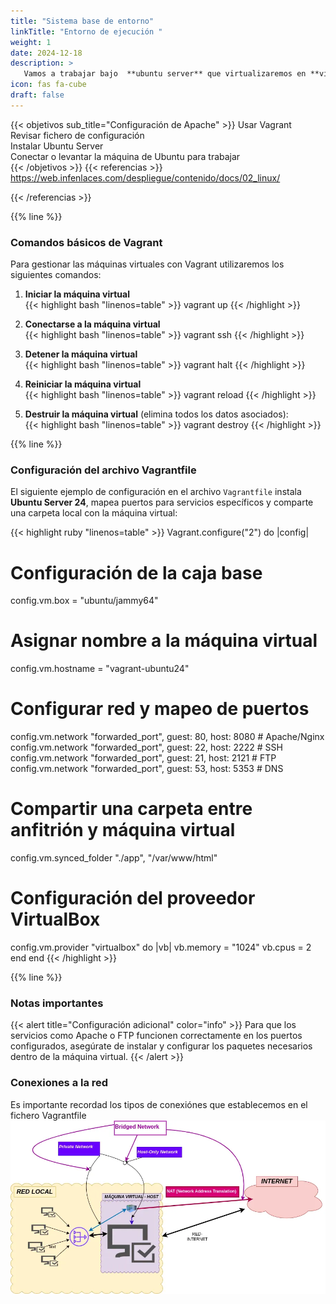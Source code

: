 ```yaml
---
title: "Sistema base de entorno"
linkTitle: "Entorno de ejecución "
weight: 1
date: 2024-12-18
description: >
   Vamos a trabajar bajo  **ubuntu server** que virtualizaremos en **virtual box** usando **vagrant**.
icon: fas fa-cube
draft: false
---
```


{{< objetivos sub_title="Configuración de Apache" >}}
Usar Vagrant  
Revisar fichero de configuración  
Instalar Ubuntu Server  
Conectar o levantar la máquina de Ubuntu para trabajar  
{{< /objetivos >}}
{{< referencias  >}}
https://web.infenlaces.com/despliegue/contenido/docs/02_linux/

{{< /referencias >}}
  
{{% line %}}

### **Comandos básicos de Vagrant**

Para gestionar las máquinas virtuales con Vagrant utilizaremos los siguientes comandos:

1. **Iniciar la máquina virtual**  
   {{< highlight bash "linenos=table" >}}
   vagrant up
   {{< /highlight >}}

2. **Conectarse a la máquina virtual**  
   {{< highlight bash "linenos=table" >}}
   vagrant ssh
   {{< /highlight >}}

3. **Detener la máquina virtual**  
   {{< highlight bash "linenos=table" >}}
   vagrant halt
   {{< /highlight >}}

4. **Reiniciar la máquina virtual**  
   {{< highlight bash "linenos=table" >}}
   vagrant reload
   {{< /highlight >}}

5. **Destruir la máquina virtual** (elimina todos los datos asociados):  
   {{< highlight bash "linenos=table" >}}
   vagrant destroy
   {{< /highlight >}}

{{% line %}}

### **Configuración del archivo Vagrantfile**

El siguiente ejemplo de configuración en el archivo `Vagrantfile` instala **Ubuntu Server 24**, mapea puertos para servicios específicos y comparte una carpeta local con la máquina virtual:

{{< highlight ruby "linenos=table" >}}
Vagrant.configure("2") do |config|
# Configuración de la caja base
config.vm.box = "ubuntu/jammy64"

# Asignar nombre a la máquina virtual
config.vm.hostname = "vagrant-ubuntu24"

# Configurar red y mapeo de puertos
config.vm.network "forwarded_port", guest: 80, host: 8080  # Apache/Nginx
config.vm.network "forwarded_port", guest: 22, host: 2222  # SSH
config.vm.network "forwarded_port", guest: 21, host: 2121  # FTP
config.vm.network "forwarded_port", guest: 53, host: 5353  # DNS

# Compartir una carpeta entre anfitrión y máquina virtual
config.vm.synced_folder "./app", "/var/www/html"

# Configuración del proveedor VirtualBox
config.vm.provider "virtualbox" do |vb|
vb.memory = "1024"
vb.cpus = 2
end
end
{{< /highlight >}}

{{% line %}}

### **Notas importantes**

{{< alert title="Configuración adicional" color="info" >}}
Para que los servicios como Apache o FTP funcionen correctamente en los puertos configurados, asegúrate de instalar y configurar los paquetes necesarios dentro de la máquina virtual.
{{< /alert >}}

### Conexiones a la red
Es importante recordad los tipos de conexiónes que establecemos en el fichero Vagrantfile
![net_vagrant.webp](net_vagrant.webp)
